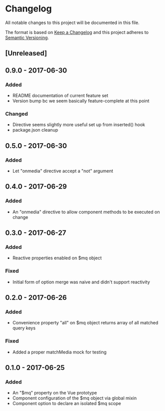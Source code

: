 # Changelog
All notable changes to this project will be documented in this file.

The format is based on [Keep a Changelog](http://keepachangelog.com/en/1.0.0/)
and this project adheres to [Semantic Versioning](http://semver.org/spec/v2.0.0.html).

## [Unreleased]

## 0.9.0 - 2017-06-30
### Added
- README documentation of current feature set
- Version bump bc we seem basically feature-complete at this point
### Changed
- Directive seems slightly more useful set up from inserted() hook
- package.json cleanup

## 0.5.0 - 2017-06-30
### Added
- Let "onmedia" directive accept a "not" argument

## 0.4.0 - 2017-06-29
### Added
- An "onmedia" directive to allow component methods to be executed on change

## 0.3.0 - 2017-06-27
### Added
- Reactive properties enabled on $mq object
### Fixed
- Initial form of option merge was naive and didn't support reactivity

## 0.2.0 - 2017-06-26
### Added
- Convenience property "all" on $mq object returns array of all matched query keys
### Fixed
- Added a proper matchMedia mock for testing

## 0.1.0 - 2017-06-25
### Added
- An "$mq" property on the Vue prototype
- Component configuration of the $mq object via global mixin
- Component option to declare an isolated $mq scope
